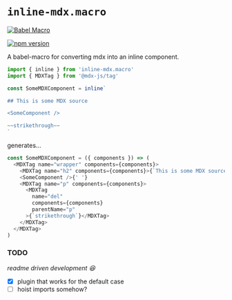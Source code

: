 # `inline-mdx.macro`

[![Babel Macro](https://img.shields.io/badge/babel--macro-%F0%9F%8E%A3-f5da55.svg?style=flat-square)](https://github.com/kentcdodds/babel-plugin-macros)

[![npm version](https://img.shields.io/badge/npm-0.1.1-brightgreen.svg)](https://github.com/hamlim/inline-mdx.macro)

A babel-macro for converting mdx into an inline component.

```js
import { inline } from 'inline-mdx.macro'
import { MDXTag } from '@mdx-js/tag'

const SomeMDXComponent = inline`

## This is some MDX source

<SomeComponent />

~~strikethrough~~
`
```

generates...

```js
const SomeMDXComponent = ({ components }) => (
  <MDXTag name="wrapper" components={components}>
    <MDXTag name="h2" components={components}>{`This is some MDX source`}</MDXTag>{' '}
    <SomeComponent />{' '}
    <MDXTag name="p" components={components}>
      <MDXTag
        name="del"
        components={components}
        parentName="p"
      >{`strikethrough`}</MDXTag>
    </MDXTag>
  </MDXTag>
)
```

### TODO

_readme driven development 😆_

- [x] plugin that works for the default case
- [ ] hoist imports somehow?
